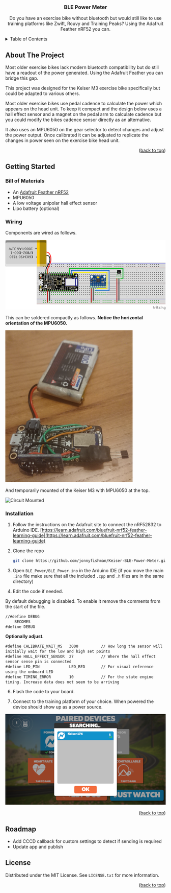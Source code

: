 
<h3 align="center">BLE Power Meter</h3>

  <p align="center">
    Do you have an exercise bike without bluetooth but would still like to use training platforms like Zwift, Rouvy and Training Peaks? Using the Adafruit Feather nRF52 you can.
    <br />

  </p>
</div>



<!-- TABLE OF CONTENTS -->
<details>
  <summary>Table of Contents</summary>
  <ol>
    <li>
      <a href="#about-the-project">About The Project</a>
    </li>
    <li>
      <a href="#getting-started">Getting Started</a>
      <ul>
        <li><a href="#prerequisites">Bill of Materials</a></li>
        <li><a href="#prerequisites">Wiring</a></li>
        <li><a href="#installation">Installation</a></li>
      </ul>
    </li>
    <li><a href="#license">License</a></li>
  </ol>
</details>



<!-- ABOUT THE PROJECT -->
## About The Project

Most older exercise bikes lack modern bluetooth compatibility but do still have a readout of the power generated. Using the Adafruit Feather you can bridge this gap.

This project was designed for the Keiser M3 exercise bike specifically but could be adapted to various others.

Most older exercise bikes use pedal cadence to calculate the power which appears on the head unit. To keep it compact and the design below uses a hall effect sensor and a magnet on the pedal arm to calculate cadence but you could modify the bikes cadence sensor directly as an alternative.

It also uses an MPU6050 on the gear selector to detect changes and adjust the power output. Once calibrated it can be adjusted to replicate the changes in power seen on the exercise bike head unit.

<p align="right">(<a href="#top">back to top</a>)</p>



<!-- GETTING STARTED -->
## Getting Started



### Bill of Materials

* An [Adafruit Feather nRF52](https://www.adafruit.com/product/3406)
* MPU6050
* A low voltage unipolar hall effect sensor
* Lipo battery (optional)

### Wiring

Components are wired as follows.

![BLE Power Meter Fritzing](assets/images/BLE-Power-Meter-Schematic.png)

This can be soldered compactly as follows. **Notice the horizontal orientation of the MPU6050.**

![Soldered Circuit](assets/images/Soldered.png)

And temporarily mounted of the Keiser M3 with MPU6050 at the top.

![Circuit Mounted](assets/images/Mounted.png)


### Installation

1. Follow the instructions on the Adafruit site to connect the nRF52832 to Arduino IDE. [https://learn.adafruit.com/bluefruit-nrf52-feather-learning-guide](https://learn.adafruit.com/bluefruit-nrf52-feather-learning-guide)

2. Clone the repo
   ```sh
   git clone https://github.com/jonnyfishman/Keiser-BLE-Power-Meter.git
   ```
4. Open `BLE_Power/BLE_Power.ino` in the Arduino IDE (if you move the main `.ino` file make sure that all the included `.cpp` and `.h` files are in the same directory)

5. Edit the code if needed.

By default debugging is disabled. To enable it remove the comments from the start of the file.
```ide
//#define DEBUG  
    BECOMES
#define DEBUG  
```

**Optionally adjust.**
```ide
#define CALIBRATE_WAIT_MS   3000          // How long the sensor will initially wait for the low and high set points
#define HALL_EFFECT_SENSOR  27            // Where the hall effect sensor sense pin is connected
#define LED_PIN             LED_RED       // For visual reference using the onboard LED
#define TIMING_ERROR        10            // For the state engine timing. Increase data does not seem to be arriving
```

6. Flash the code to your board.

7. Connect to the training platform of your choice. When powered the device should show up as a power source.

![Zwift Device Selection Screen](assets/images/Zwift.png)


<p align="right">(<a href="#top">back to top</a>)</p>


## Roadmap

<ul>
  <li>Add CCCD callback for custom settings to detect if sending is required</li>
  <li>Update app and publish</li>
</ul>

<!-- LICENSE -->
## License

Distributed under the MIT License. See `LICENSE.txt` for more information.

<p align="right">(<a href="#top">back to top</a>)</p>
